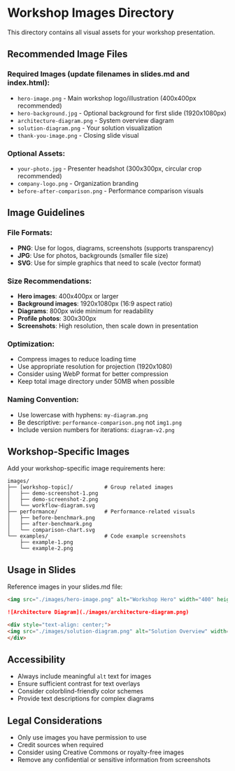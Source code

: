 # Workshop Images Directory

This directory contains all visual assets for your workshop presentation.

## Recommended Image Files

### Required Images (update filenames in slides.md and index.html):
- `hero-image.png` - Main workshop logo/illustration (400x400px recommended)
- `hero-background.jpg` - Optional background for first slide (1920x1080px)
- `architecture-diagram.png` - System overview diagram
- `solution-diagram.png` - Your solution visualization
- `thank-you-image.png` - Closing slide visual

### Optional Assets:
- `your-photo.jpg` - Presenter headshot (300x300px, circular crop recommended)
- `company-logo.png` - Organization branding
- `before-after-comparison.png` - Performance comparison visuals

## Image Guidelines

### File Formats:
- **PNG**: Use for logos, diagrams, screenshots (supports transparency)
- **JPG**: Use for photos, backgrounds (smaller file size)
- **SVG**: Use for simple graphics that need to scale (vector format)

### Size Recommendations:
- **Hero images**: 400x400px or larger
- **Background images**: 1920x1080px (16:9 aspect ratio)
- **Diagrams**: 800px wide minimum for readability
- **Profile photos**: 300x300px
- **Screenshots**: High resolution, then scale down in presentation

### Optimization:
- Compress images to reduce loading time
- Use appropriate resolution for projection (1920x1080)
- Consider using WebP format for better compression
- Keep total image directory under 50MB when possible

### Naming Convention:
- Use lowercase with hyphens: `my-diagram.png`
- Be descriptive: `performance-comparison.png` not `img1.png`
- Include version numbers for iterations: `diagram-v2.png`

## Workshop-Specific Images

Add your workshop-specific image requirements here:

```
images/
├── [workshop-topic]/          # Group related images
│   ├── demo-screenshot-1.png
│   ├── demo-screenshot-2.png
│   └── workflow-diagram.svg
├── performance/               # Performance-related visuals
│   ├── before-benchmark.png
│   ├── after-benchmark.png
│   └── comparison-chart.svg
└── examples/                  # Code example screenshots
    ├── example-1.png
    └── example-2.png
```

## Usage in Slides

Reference images in your slides.md file:

```markdown
<img src="./images/hero-image.png" alt="Workshop Hero" width="400" height="400">

![Architecture Diagram](./images/architecture-diagram.png)

<div style="text-align: center;">
<img src="./images/solution-diagram.png" alt="Solution Overview" width="700">
</div>
```

## Accessibility

- Always include meaningful `alt` text for images
- Ensure sufficient contrast for text overlays
- Consider colorblind-friendly color schemes
- Provide text descriptions for complex diagrams

## Legal Considerations

- Only use images you have permission to use
- Credit sources when required
- Consider using Creative Commons or royalty-free images
- Remove any confidential or sensitive information from screenshots
